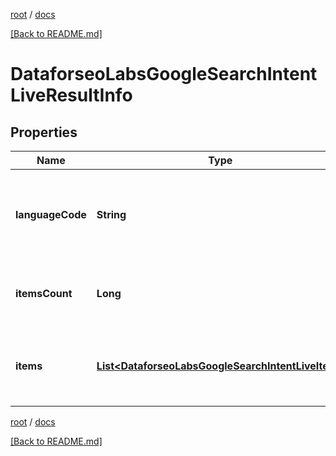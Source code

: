 [root](./../ "root") / [docs](./ "docs")

[[Back to README.md]](./../README.md "[Back to README.md]")

# DataforseoLabsGoogleSearchIntentLiveResultInfo

## Properties

| Name | Type | Description | Notes |
|------------ | ------------- | ------------- | -------------|
|**languageCode** | **String** | language code in a POST array if there is no data, then the value is null |  [optional] |
|**itemsCount** | **Long** | the number of results returned in the items array |  [optional] |
|**items** | [**List&lt;DataforseoLabsGoogleSearchIntentLiveItem&gt;**](DataforseoLabsGoogleSearchIntentLiveItem.md) | array of items with relevant traffic estimation data |  [optional] |

[root](./../ "root") / [docs](./ "docs")

[[Back to README.md]](./../README.md "[Back to README.md]")